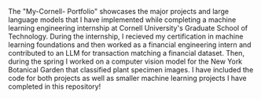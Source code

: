 The "My-Cornell- Portfolio" showcases the major projects and large language models that I have implemented while completing a machine learning engineering internship at Cornell University's Graduate School of Technology.
During the internship, I recieved my certification in machine learning foundations and then worked as a financial engineering intern and contributed to an LLM for transaction matching a financial dataset.
Then, during the spring I worked on a computer vision model for the New York Botanical Garden that classified plant specimen images. 
I have included the code for both projects as well as smaller machine learning projects I have completed in this repository!
